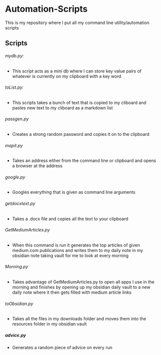 # Automation-Scripts

This is my repository where I put all my command line utility/automation scripts

## Scripts
###### mydb.py:
- This script acts as a mini db where I can store key value pairs of whatever is currently on my clipboard with a key word

###### toList.py:
- This scripts takes a bunch of text that is copied to my cliboard and pastes new text to my cliboard as a markdown list

###### passgen.py
- Creates a strong random password and copies it on to the clipboard

###### mapit.py
- Takes an address either from the command line or clipboard and opens a browser at the address

###### google.py
- Googles everything that is given as command line arguments

###### getdocxtext.py
- Takes a .docx file and copies all the text to your clipboard

###### GetMediumArticles.py
- When this command is run it generates the top articles of given medium.com publications and writes them to my daily note in my obsidian note taking vault for me to look at every morning

###### Morning.py
- Takes advantage of GetMediumArticles.py to open all apps I use in the morning and finishes by opening up my obsidian daily vault to a new daily note where it then gets filled with medium article links

###### toObsidian.py
- Takes all the files in my downloads folder and moves them into the resources folder in my obsidian vault

##### advice.py
- Generates a random piece of advice on every run